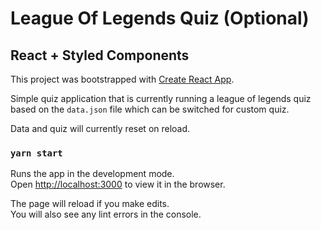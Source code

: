 # League Of Legends Quiz (Optional)

## React + Styled Components

This project was bootstrapped with [Create React App](https://github.com/facebook/create-react-app).

Simple quiz application that is currently running a league of legends quiz based on the `data.json` file which can be switched for custom quiz.

Data and quiz will currently reset on reload.

### `yarn start`

Runs the app in the development mode.\
Open [http://localhost:3000](http://localhost:3000) to view it in the browser.

The page will reload if you make edits.\
You will also see any lint errors in the console.

